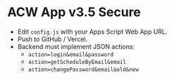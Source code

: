 # ACW App v3.5 Secure

- Edit `config.js` with your Apps Script Web App URL.
- Push to GitHub / Vercel.
- Backend must implement JSON actions:
  - `action=login&email&password`
  - `action=getScheduleByEmail&email`
  - `action=changePassword&email&old&new`